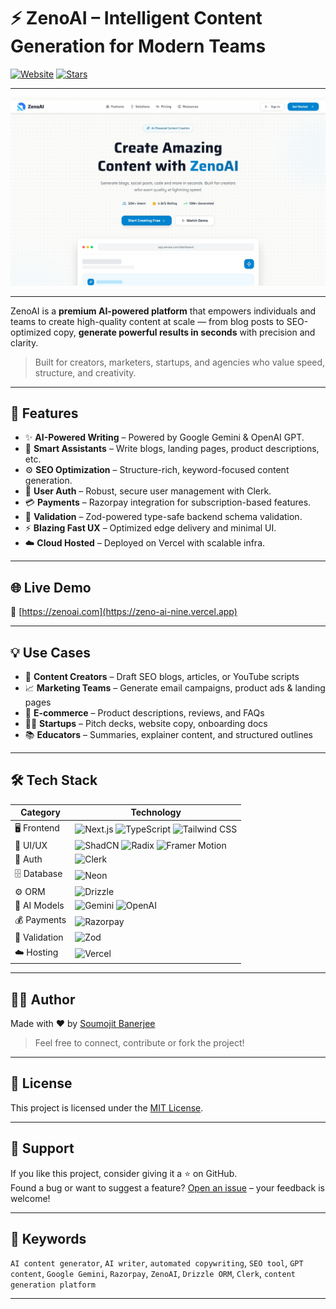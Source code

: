 # ⚡ ZenoAI – Intelligent Content Generation for Modern Teams

[![Website](https://img.shields.io/badge/Visit%20Live%20Site-ZenoAI.com-6366f1?style=flat-square&logo=google-chrome&logoColor=white)](https://zeno-ai-nine.vercel.app)
[![Stars](https://img.shields.io/github/stars/soumojit622/zenoai?style=flat-square)](https://github.com/soumojit622/zenoai/stargazers)

---

![ZenoAI Banner](https://github.com/soumojit622/ZenoAI/blob/master/public/banner.jpg)
<!-- Replace with your GitHub or Vercel-hosted image -->

---

ZenoAI is a **premium AI-powered platform** that empowers individuals and teams to create high-quality content at scale — from blog posts to SEO-optimized copy, **generate powerful results in seconds** with precision and clarity.

> Built for creators, marketers, startups, and agencies who value speed, structure, and creativity.

---

## 🚀 Features

- ✨ **AI-Powered Writing** – Powered by Google Gemini & OpenAI GPT.
- 🧠 **Smart Assistants** – Write blogs, landing pages, product descriptions, etc.
- ⚙️ **SEO Optimization** – Structure-rich, keyword-focused content generation.
- 🔐 **User Auth** – Robust, secure user management with Clerk.
- 💳 **Payments** – Razorpay integration for subscription-based features.
- 🧪 **Validation** – Zod-powered type-safe backend schema validation.
- ⚡ **Blazing Fast UX** – Optimized edge delivery and minimal UI.
- ☁️ **Cloud Hosted** – Deployed on Vercel with scalable infra.

---

## 🌐 Live Demo

🔗 [https://zenoai.com](https://zeno-ai-nine.vercel.app)

---

## 💡 Use Cases

- 📝 **Content Creators** – Draft SEO blogs, articles, or YouTube scripts
- 📈 **Marketing Teams** – Generate email campaigns, product ads & landing pages
- 🛒 **E-commerce** – Product descriptions, reviews, and FAQs
- 🧑‍💻 **Startups** – Pitch decks, website copy, onboarding docs
- 📚 **Educators** – Summaries, explainer content, and structured outlines

---

## 🛠️ Tech Stack

| Category        | Technology                                                                 |
|----------------|------------------------------------------------------------------------------|
| 🖥️ Frontend     | ![Next.js](https://img.shields.io/badge/Next.js-000?logo=next.js&logoColor=white) ![TypeScript](https://img.shields.io/badge/TypeScript-3178C6?logo=typescript&logoColor=white) ![Tailwind CSS](https://img.shields.io/badge/TailwindCSS-38B2AC?logo=tailwind-css&logoColor=white) |
| 🎨 UI/UX        | ![ShadCN](https://img.shields.io/badge/ShadCN_UI-000000?logo=radix-ui&logoColor=white) ![Radix](https://img.shields.io/badge/Radix_UI-F5F5F5?logo=radix-ui&logoColor=000000) ![Framer Motion](https://img.shields.io/badge/Framer_Motion-0055FF?logo=framer&logoColor=white) |
| 🔐 Auth        | ![Clerk](https://img.shields.io/badge/Clerk-3A0CA3?logo=clerk&logoColor=white) |
| 🗄️ Database     | ![Neon](https://img.shields.io/badge/Neon-0086FF?logo=postgresql&logoColor=white) |
| ⚙️ ORM         | ![Drizzle](https://img.shields.io/badge/Drizzle-000000?logo=drizzle&logoColor=white) |
| 🤖 AI Models    | ![Gemini](https://img.shields.io/badge/Gemini-4285F4?logo=google&logoColor=white) ![OpenAI](https://img.shields.io/badge/OpenAI-412991?logo=openai&logoColor=white) |
| 💰 Payments     | ![Razorpay](https://img.shields.io/badge/Razorpay-02042B?logo=razorpay&logoColor=white) |
| 🧪 Validation   | ![Zod](https://img.shields.io/badge/Zod-DD0031?logo=typescript&logoColor=white) |
| ☁️ Hosting     | ![Vercel](https://img.shields.io/badge/Vercel-000000?logo=vercel&logoColor=white) |

---

## 🧑‍💻 Author

Made with ❤️ by [Soumojit Banerjee](https://github.com/soumojit622)

> Feel free to connect, contribute or fork the project!

---

## 📄 License

This project is licensed under the [MIT License](./LICENSE).

---

## 🌟 Support

If you like this project, consider giving it a ⭐ on GitHub.  
Found a bug or want to suggest a feature? [Open an issue](https://github.com/soumojit622/zenoai/issues) – your feedback is welcome!

---

## 🔗 Keywords

`AI content generator`, `AI writer`, `automated copywriting`, `SEO tool`, `GPT content`, `Google Gemini`, `Razorpay`, `ZenoAI`, `Drizzle ORM`, `Clerk`, `content generation platform`

---
